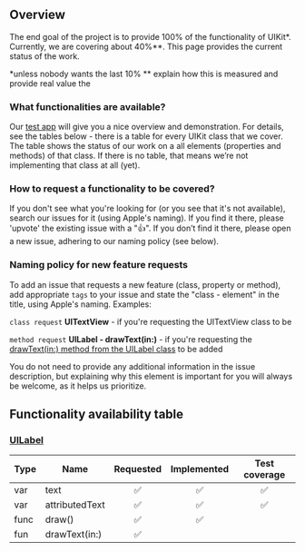 ## Overview

The end goal of the project is to provide 100% of the functionality of UIKit*.  Currently, we are covering about 40%**. This page provides the current status of the work. 



*unless nobody wants the last 10%
** explain how this is measured and provide real value
the 

### What functionalities are available? 
 
Our [test app]() will give you a nice overview and demonstration. For details, see the tables below - there is a table for every UIKit class that we cover. The table shows the status of our work on a all elements (properties and methods) of that class. If there is no table, that means we’re not implementing that class at all (yet).


### How to request a functionality to be covered?

If you don't see what you're looking for (or you see that it's not available), search our issues for it (using Apple's naming). If you find it there, please 'upvote' the existing issue with a "👍". If you don’t find it there, please open a new issue, adhering to our naming policy (see below).


### Naming policy for new feature requests

To add an issue that requests a new feature (class, property or method), add appropriate `tags` to your issue and state the "class - element" in the title, using Apple's naming. Examples:

`class request` **UITextView** - if you're requesting the UITextView class to be

`method request` **UILabel - drawText(in:)** - if you're requesting the [drawText(in:) method from the UILabel class](https://developer.apple.com/documentation/uikit/uilabel/1620527-drawtext?changes=_2) to be added

You do not need to provide any additional information in the issue description, but explaining why this element is important for you will always be welcome, as it helps us prioritize.


## Functionality availability table 

### [UILabel](https://developer.apple.com/documentation/uikit/uilabel?changes=_2#topics)
| Type  | Name           | Requested | Implemented | Test coverage |
|-------|----------------|:---------:|:-----------:|:-------------:|
|   var | text           |     ✅     |      ✅      |       ✅      |
|   var | attributedText |     ✅     |      ✅      |       ✅       |
| func  | draw()         |     ✅     |      ✅      |               |
|   fun | drawText(in:)  |     ✅     |             |               |
